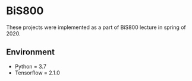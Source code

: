 # BiS800
These projects were implemented as a part of BiS800 lecture in spring of 2020.  
## Environment
- Python = 3.7
- Tensorflow = 2.1.0
